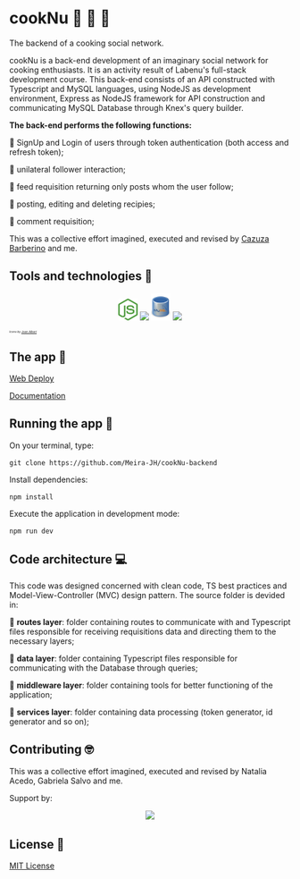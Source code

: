 # cookNu :ledger: :curry: :fork_and_knife:
The backend of a cooking social network.

cookNu is a back-end development of an imaginary social network for cooking enthusiasts. It is an activity result of Labenu's full-stack development course. 
This back-end consists of an API constructed with Typescript and MySQL languages, using NodeJS as development environment, Express as NodeJS framework for API construction and communicating MySQL Database through Knex's query builder.

**The back-end performs the following functions:**

:small_orange_diamond: SignUp and Login of users through token authentication (both access and refresh token);

:small_orange_diamond: unilateral follower interaction;

:small_orange_diamond: feed requisition returning only posts whom the user follow;

:small_orange_diamond: posting, editing and deleting recipies;

:small_orange_diamond: comment requisition;

This was a collective effort imagined, executed and revised by [Cazuza Barberino](https://github.com/cazuzabarberino) and me.

## Tools and technologies :wrench:

<p align="center">
<img width="35px" src="https://github.com/Meira-JH/portfolio/blob/master/portfolio-web/src/img/nodejsicon.png"/>
<img width="35px" src="https://raw.githubusercontent.com/remojansen/logo.ts/master/ts.jpg"/>
<img width="35px" src="https://github.com/Meira-JH/portfolio/blob/master/portfolio-web/src/img/mysqlicon.png"/>
<img height="35px" src="https://github.com/MarioTerron/logo-images/blob/master/logos/expressjs.png"/>
</p>

<p  style="font-size:5px; text-align:left">
<i>Icons by <a href="https://github.com/jalbertsr/logo-badge-images">Joan Albert</a></i>
</p>

## The app  :iphone:

[Web Deploy]()

[Documentation]()


## Running the app :running:

On your terminal, type:

```
git clone https://github.com/Meira-JH/cookNu-backend
```

Install dependencies:
```
npm install
```

Execute the application in development mode:
```
npm run dev 
```

## Code architecture :computer:

This code was designed concerned with clean code, TS best practices and Model-View-Controller (MVC) design pattern. The source folder is devided in:

:small_blue_diamond: **routes layer**: folder containing routes to communicate with and Typescript files responsible for receiving requisitions data and directing them to the necessary layers;

:small_blue_diamond: **data layer**: folder containing Typescript files responsible for communicating with the Database through queries;

:small_blue_diamond: **middleware layer**: folder containing tools for better functioning of the application;

:small_blue_diamond: **services layer**: folder containing data processing (token generator, id generator and so on);


## Contributing :nerd_face:

This was a collective effort imagined, executed and revised by Natalia Acedo, Gabriela Salvo and me.

Support by:
<p align="center">
<img src="https://uploads-ssl.webflow.com/5e790d30d198385b09366d8f/5eb17dfd4a07be86d2b8951e_Labenu_principal_slogan.png"/>
</p>

## License :page_facing_up:
[MIT License](https://choosealicense.com/licenses/mit/)

